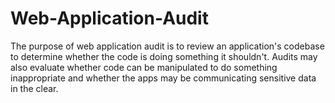 # Web-Application-Audit
The purpose of web application audit is to review an application's codebase to determine whether the code is doing something it shouldn't. Audits may also evaluate whether code can be manipulated to do something inappropriate and whether the apps may be communicating sensitive data in the clear.
